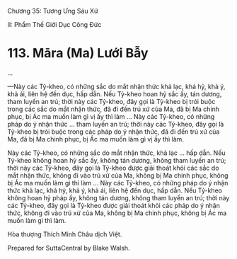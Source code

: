  

Chương 35: Tương Ưng Sáu Xứ

II: Phẩm Thế Giới Dục Công Ðức

# 113\. Māra (Ma) Lưới Bẫy

…

—Này các Tỷ-kheo, có những sắc do mắt nhận thức khả lạc, khả hỷ, khả ý, khả ái, liên hệ đến dục, hấp dẫn. Nếu Tỷ-kheo hoan hỷ sắc ấy, tán dương, tham luyến an trú; thời này các Tỷ-kheo, đây gọi là Tỷ-kheo bị trói buộc trong các sắc do mắt nhận thức, đã đi đến trú xứ của Ma, đã bị Ma chinh phục, bị Ác ma muốn làm gì vị ấy thì làm … Này các Tỷ-kheo, có những pháp do ý nhận thức … tham luyến an trú; thời này các Tỷ-kheo, đây gọi là Tỷ-kheo bị trói buộc trong các pháp do ý nhận thức, đã đi đến trú xứ của Ma, đã bị Ma chinh phục, bị Ác ma muốn làm gì vị ấy thì làm.

Này các Tỷ-kheo, có những sắc do mắt nhận thức, khả lạc … hấp dẫn. Nếu Tỷ-kheo không hoan hỷ sắc ấy, không tán dương, không tham luyến an trú; thời này các Tỷ-kheo, đây gọi là Tỷ-kheo được giải thoát khỏi các sắc do mắt nhận thức, không đi vào trú xứ của Ma, không bị Ma chinh phục, không bị Ác ma muốn làm gì thì làm … Này các Tỷ-kheo, có những pháp do ý nhận thức khả lạc, khả hỷ, khả ý, khả ái, liên hệ đến dục, hấp dẫn. Nếu Tỷ-kheo không hoan hỷ pháp ấy, không tán dương, không tham luyến an trú; thời này các Tỷ-kheo, đây gọi là Tỷ-kheo được giải thoát khỏi các pháp do ý nhận thức, không đi vào trú xứ của Ma, không bị Ma chinh phục, không bị Ác ma muốn làm gì thì làm.

Hòa thượng Thích Minh Châu dịch Việt.

Prepared for SuttaCentral by Blake Walsh.